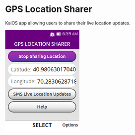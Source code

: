 # GPS Location Sharer

KaiOS app allowing users to share their live location updates.

![](docs/002_shared.png)